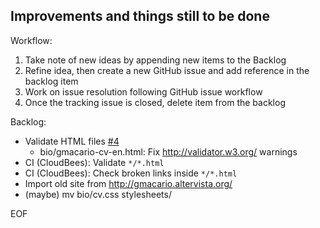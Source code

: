 Improvements and things still to be done
----------------------------------------

Workflow:

1. Take note of new ideas by appending new items to the Backlog
2. Refine idea, then create a new GitHub issue and add reference in the backlog item
3. Work on issue resolution following GitHub issue workflow
4. Once the tracking issue is closed, delete item from the backlog

Backlog:

* Validate HTML files [#4](https://github.com/gmacario/gmacario.github.io/issues/4)
  * bio/gmacario-cv-en.html: Fix http://validator.w3.org/ warnings
* CI (CloudBees): Validate `*/*.html`
* CI (CloudBees): Check broken links inside `*/*.html`
* Import old site from http://gmacario.altervista.org/
* (maybe) mv bio/cv.css stylesheets/

EOF
